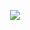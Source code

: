 <p align="center">
  <img src="https://github.com/onuruzun/onuruzun/blob/master/assets/kitty.gif">
</p>
